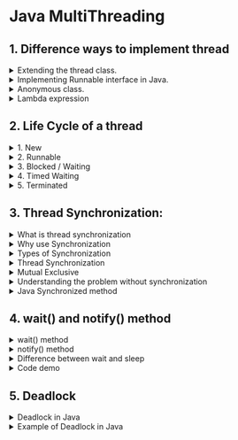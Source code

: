 # Java MultiThreading

## 1. Difference ways to implement thread

<details>
<summary>Extending the thread class.</summary>

```java
class MultithreadingDemo extends Thread {
    public void run() {
        // Do something here
        System.out.println("My thread is in running state.");
    }

    public static void main(String args[]) {
        MultithreadingDemo myThread = new MultithreadingDemo();

        myThread.start();
    }
}
```
</details>


<details>
<summary>Implementing Runnable interface in Java.</summary>

```java
class MultithreadingDemo implements Runnable {
    public void run() {
        // Do something here
        System.out.println("My thread is in running state.");
    }

    public static void main(String args[]) {
        Thread myThread = new Thread(new MultithreadingDemo());

        myThread.start();
    }
}
```
</details>


<details>
<summary>Anonymous class.</summary>

```java
class MultithreadingDemo {
    public static void main(String args[]){
        Thread myThread = new Thread(new Runnable() {
            @Override
            public void run() {
                // Do something here
                System.out.println("My thread is in running state.");
            }            
        });

        myThread.start();
    }
}
```
</details>


<details>
<summary>Lambda expression</summary>

```java
class MultithreadingDemo {
    public static void main(String args[]){
        Runnable runnable = () -> {
            // Do something here
            System.out.println("My thread is in running state.");
        };

        Thread myThread = new Thread(runnable);
        myThread.start();
    }
}
```
</details>


## 2. Life Cycle of a thread
<details>
<summary>1. New</summary>

#### When a new thread is created, has not yet started
```java
Thread myThread = new Thread(); // the thread is now in the New state
``` 
</details>


<details>
<summary>2. Runnable</summary>

#### When a thread is executing or ready to execute
```java
Thread myThread = new Thread();
myThread.start(); // the thread is now in the Runnable state
```
</details>


<details>
<summary>3. Blocked / Waiting</summary>

#### Blocked: When a thread is waiting to acquire a monitor lock to enter or re-enter a synchronized

```java
public class TestSynchronization {
    public static void main(String[] args) {
        Count c = new Count();
        
        // Both thread access to a resource in an object
        Thread thread0 = new Thread() { // New state
            @Override
            public void run() {
                c.countToFive();
            }
        };
        
        Thread thread1 = new Thread() { // New state
            @Override
            public void run() {
                c.countToFive();
            }
        };

        c.setThread(thread0, thread1);
        System.out.println();

        thread0.start(); // Runnable state
        thread1.start(); // Blocked state (blocked by thread0)
    }
}

class Count {
    Thread[] _thread;
    public void setThread(Thread... _thread) {
        this._thread = _thread;
    }
    public synchronized void countToFive() {
        for(int i = 0; i < 5; i++) {
            for(Thread thread : _thread) {
                System.out.println(thread.getName() + " " + thread.getState());
            }
            try {
                Thread.sleep(1000);
            } catch (InterruptedException e) {
                // TODO Auto-generated catch block
                e.printStackTrace();
            }
        }
        System.out.println();
    }
}
```

#### Waiting: When a thread is waiting for some thread to perform a particular action without any time limit
```java
public class WaitingState {
    public static void main(String[] args) throws InterruptedException {
        Thread thread1 = new Thread() {
            @Override
            public synchronized void run() {
                try {
                    wait(); // Thread now is Waiting state
                } catch (InterruptedException e) {
                    // TODO Auto-generated catch block
                    e.printStackTrace();
                }
            }
        };
        thread1.start();
        System.out.println();
        System.out.println(thread1.getState()); // output: WAITING
    }
}
```

</details>

<details>
<summary>4. Timed Waiting</summary>

#### When a thread is waiting for some thread to perform a specific action for a specified period
```java
public class TestSynchronization {
    public static void main(String[] args) throws InterruptedException {
        Thread t = new Thread(new Runnable() {
            @Override
            public void run() {
                try {
                    Thread.sleep(100);
                } catch (InterruptedException e) {
                    e.printStackTrace();
                }
            }
        });
        t.start();
        Thread.sleep(10);
        System.out.println(t.getState()); // Timed Waiting state
    }
}
```

</details>

<details>
<summary>5. Terminated</summary>

#### When a thread has completed its execution
```java
Thread t = new Thread();
t.start();
t.join();
System.out.println(t.getState()); // Terminated state
```
</details>

## 3. Thread Synchronization:
<details>
<summary>What is thread synchronization</summary>

- Synchronization in Java is the capability to control the access of multiple threads to any shared resources

- A piece of logic marked with synchronized becomes a synchronized block, allowing one thread to execute at any given time
</details>

<details>
<summary>Why use Synchronization</summary>

- The synchronization is mainly used to avoid the <a href="https://www.baeldung.com/cs/race-conditions" target="_top">Race condition</a>
</details>

<details>
<summary>Types of Synchronization</summary>

### There are two types of synchronization:
1. Process Synchronization
1. Thread Synchronization

</details>

<details>
<summary>Thread Synchronization</summary>

### There are two types of thread synchronization mutual exclusive and inter-thread communication

1. Mutual Exclusive:
    1. Synchronized method
    1. Synchronized block
    1. Static synchronization

1. Cooperation (Inter-thread communication in Java)
</details>

<details>
<summary>Mutual Exclusive</summary>

- Mutual Exclusive helps keep threads from interfering with one another while sharing data. 

- It can be achieved by using the following there ways:
    1. By Using Synchronized Method
    2. By Using Synchronized Block
    3. By Using Static Synchronization
</details>

<details>
<summary>Understanding the problem without synchronization</summary>

#### In this example, there is no synchronization, so the output is inconsistent

```java
class Table {
    void printTable(int n) { // method is not synchronized
        for (int i = 1; i <= 5; i++) {
            System.out.println(n * i);
            try {
                Thread.sleep(400);
            } catch (Exception e) {
                System.out.println(e);
            }
        }
    }
}

class MyThread1 extends Thread {
    Table t;

    MyThread1(Table t) {
        this.t = t;
    }

    public void run() {
        t.printTable(5);
    }
}

class MyThread2 extends Thread {
    Table t;

    MyThread2(Table t) {
        this.t = t;
    }

    public void run() {
        t.printTable(100);
    }
}

public class TestSynchronization {
    public static void main(String args[]) {
        Table obj = new Table();// only one object
        
        // a resource is accessed by two threads
        MyThread1 t1 = new MyThread1(obj);
        MyThread2 t2 = new MyThread2(obj);
        t1.start();
        t2.start();
    }
}
```
</details>

<details>
<summary>Java Synchronized method</summary>

- If you declare any method as synchronized, it is known as a synchronized method.
- The synchronized method is used to lock an object for any shared resource.

```java
class Table {
    synchronized void printTable(int n) { // method is synchronized
        for (int i = 1; i <= 5; i++) {
            System.out.println(n * i);
            try {
                Thread.sleep(400);
            } catch (Exception e) {
                System.out.println(e);
            }
        }
    }
}

class MyThread1 extends Thread {
    Table t;

    MyThread1(Table t) {
        this.t = t;
    }

    public void run() {
        t.printTable(5);
    }
}

class MyThread2 extends Thread {
    Table t;

    MyThread2(Table t) {
        this.t = t;
    }

    public void run() {
        t.printTable(100);
    }
}

public class TestSynchronization {
    public static void main(String args[]) {
        Table obj = new Table();// only one object
        
        // two threads access to a resource
        MyThread1 t1 = new MyThread1(obj);
        MyThread2 t2 = new MyThread2(obj);
        t1.start();
        t2.start();
    }
}
```
</details>

## 4. wait() and notify() method
<details>
<summary>wait() method</summary>

- The wait() method causes the current thread to release the lock and wait until either another thread invokes the notify() method or the notifyAll() method for this object, or a specified amount of time has elapsed

- The current thread must own this object's monitor, so it must be called from the synchronized method only otherwise it will throw an exception

#### Waits until the object is notified
```java
public final void wait() throws java.lang.InterruptedException
```

#### Waits for the specified amount of time.
```java
public final native void wait(long arg0) throws java.lang.InterruptedException
```
</details>

<details>
<summary>notify() method</summary>

- The notify() method wakes up a single thread that is waiting on this object's monitor. If any threads are waiting on this object, one of them is chosen to be awakened.

#### Syntax:
```java
public final void notify()
```
</details>

<details>
<summary>Difference between wait and sleep</summary>

| wait() | sleep() |
| --- | --- |
The wait() method release the lock | The sleep() method doesn't release the lock
It is a method of Object class | It is method of Thread class
It is the non-static method | It is the static method
It should be notified by notify() or notifyAll() methods | After the specified amount of time, sleep is completed
</details>

<details>
<summary>Code demo</summary>

```java
import java.util.Scanner;

class Bank {
    private int balance;
    private int widthDrawAmount = -1;

    public Bank(int balance) {
        this.balance = balance;
    }

    public synchronized void widthDraw(int amount) {
        widthDrawAmount = amount;
        if (balance < amount) {
            System.out.println("deo du tien ma doi rut, danh chetme may gio");
            try {
                wait();
            } catch (InterruptedException e) {
                // TODO Auto-generated catch block
                e.printStackTrace();
            }
        }

        balance -= amount;
        System.out.println("rut tien thanh cong");
    }

    public synchronized void deposit(int amount) {
        balance += amount;
        System.out.println("nap tien thanh cong");
        if (widthDrawAmount != -1 && balance > widthDrawAmount) {
            notify();
        }
    }
}

public class WaitAndNotifyDemo {
    public static void main(String[] args) {
        Scanner in = new Scanner(System.in);
        Bank bank = new Bank(4000);

        // create two threads access into a resource in an object
        Thread thread1 = new Thread() {
            @Override
            public void run() {
                bank.widthDraw(5000);
            }
        };

        Thread thread2 = new Thread() {
            @Override
            public void run() {
                bank.deposit(in.nextInt());
            }
        };

        thread1.start();
        thread2.start();
    }
}
```
</details>

## 5. Deadlock
<details>
<summary>Deadlock in Java</summary>

Deadlock in Java occurs when two or more threads are blocked forever, waiting for each other to release the resources they need to continue execution.

<img src="https://static.javatpoint.com/images/java-deadlock.png">
</details>

<details>
<summary>Example of Deadlock in Java</summary>

```java
public class DeadlockDemo {
    public static void main(String[] args) {
        final String resource1 = "heeloo";
        final String resource2 = "pye pie";

        // t1 tries to lock resource1 then resource2
        Thread t1 = new Thread() {
            public void run() {
                synchronized (resource1) {
                    System.out.println("Thread 1: locked resource 1");
                    try {
                        Thread.sleep(100);
                    } catch (Exception e) {
                    }
                    synchronized (resource2) {
                        System.out.println("Thread 1: locked resource 2");
                    }
                }
            }
        };

        // t2 tries to lock resource2 then resource1
        Thread t2 = new Thread() {
            public void run() {
                synchronized (resource2) {
                    System.out.println("Thread 2: locked resource 2");
                    try {
                        Thread.sleep(100);
                    } catch (Exception e) {
                    }
                    synchronized (resource1) {
                        System.out.println("Thread 2: locked resource 1");
                    }
                }
            }
        };

        t1.start();
        t2.start();
    }
}
```
</deadlock>

